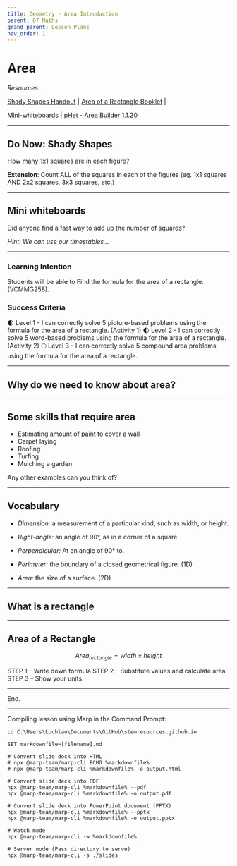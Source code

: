 ```yaml
---
title: Geometry - Area Introduction
parent: 07 Maths
grand_parent: Lesson Plans
nav_order: 1
---
```


# Area

*Resources:* 

[Shady Shapes Handout](/assets/07Maths/geometry-01-shady_shapes.pdf) | [Area of a Rectangle Booklet](/assets/07Maths/geometry-01-area_rectangle_booklet.pdf) | 

Mini-whiteboards | [pHet - Area Builder 1.1.20](https://phet.colorado.edu/en/simulation/area-builder)

---



## Do Now: Shady Shapes

How many 1x1 squares are in each figure?

**Extension**:
Count ALL of the squares in each of the figures (eg. 1x1 squares AND 2x2 squares, 3x3 squares, etc.)

---

## Mini whiteboards

Did anyone find a fast way to add up the number of squares?

*Hint: We can use our timestables...*

-------

### Learning Intention

Students will be able to Find the formula for the area of a rectangle. (VCMMG258).

### Success Criteria

🌒 Level 1 - I can correctly solve 5 picture-based problems using the formula for the area of a rectangle. (Activity 1)
🌓 Level 2 - I can correctly solve 5 word-based problems using the formula for the area of a rectangle. (Activity 2)
🌕 Level 3 - I can correctly solve 5 compound area problems using the formula for the area of a rectangle.

-----

## Why do we need to know about area?

---

## Some skills that require area

- Estimating amount of paint to cover a wall
- Carpet laying
- Roofing
- Turfing
- Mulching a garden

Any other examples can you think of?

---

## Vocabulary

- *Dimension:* a measurement of a particular kind, such as width, or height.

- *Right-angle:*  an angle of 90°, as in a corner of a square.
- *Perpendicular:* At an angle of 90° to.
- *Perimeter:* the boundary of a closed geometrical figure. (1D)
- *Area:* the size of a surface. (2D)

---

## What is a rectangle





----

## Area of a Rectangle

$$
Area_{rectangle} = width \times height
$$



STEP 1 – Write down formula
STEP 2 – Substitute values and calculate area.
STEP 3 – Show your units.



---

End.

---

Compiling lesson using Marp in the Command Prompt:

```shell
cd C:\Users\Lochlan\Documents\GitHub\stemresources.github.io

SET markdownfile=[filename].md

# Convert slide deck into HTML
# npx @marp-team/marp-cli ECHO %markdownfile%
# npx @marp-team/marp-cli %markdownfile% -o output.html

# Convert slide deck into PDF
npx @marp-team/marp-cli %markdownfile% --pdf
npx @marp-team/marp-cli %markdownfile% -o output.pdf

# Convert slide deck into PowerPoint document (PPTX)
npx @marp-team/marp-cli %markdownfile% --pptx
npx @marp-team/marp-cli %markdownfile% -o output.pptx

# Watch mode
npx @marp-team/marp-cli -w %markdownfile%

# Server mode (Pass directory to serve)
npx @marp-team/marp-cli -s ./slides
```

[filename]: 07_Maths-Geometry_Area